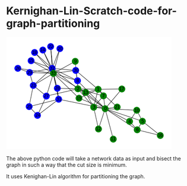 # Kernighan-Lin-Scratch-code-for-graph-partitioning
![Fig](karate.png)

The above python code will take a network data as input and bisect the graph in such a way that the cut size is minimum.

It uses Kenighan-Lin algorithm for partitioning the graph.

